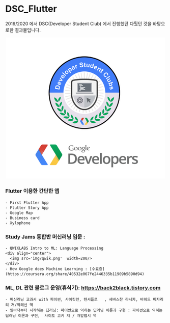 # DSC_Flutter

2019/2020 에서 DSC(Developer Student Club) 에서 진행했던  다뤘던 것을 바탕으로한 결과물입니다.
<div align="center">
  <img src='img/dsc.png' width=500/>
</div>

### Flutter 이용한 간단한 앱 
    - First Flutter App
    - Flutter Story App
    - Google Map
    - Business card
    - Xylophone

###  Study Jams 통합반 머신러닝 입문 : 
    - QWIKLABS Intro to ML: Language Processing
    <div align="center">
      <img src='img/qwik.png'  width=200/>
    </div>
    - How Google does Machine Learning : [수료증](https://coursera.org/share/40532e067fe2446335b11909b5890d94)

### ML, DL 관련 블로그 운영(휴식기): https://back2black.tistory.com
    - 머신러닝 교과서 with 파이썬, 사이킷런, 텐서플로   , 세바스찬 라시카, 바히드 미자리리 저/박해선 역  
    - 밑바닥부터 시작하는 딥러닝: 파이썬으로 익히는 딥러닝 이론과 구현 : 파이썬으로 익히는 딥러닝 이론과 구현,  사이토 고키 저 / 개앞맵시 역



